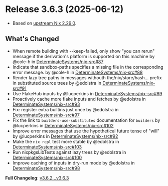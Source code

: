 # Release 3.6.3 (2025-06-12)

* Based on [upstream Nix 2.29.0](../release-notes/rl-2.29.md).

## What's Changed
* When remote building with --keep-failed, only show "you can rerun" message if the derivation's platform is supported on this machine by @cole-h in [DeterminateSystems/nix-src#87](https://github.com/DeterminateSystems/nix-src/pull/87)
* Indicate that sandbox-paths specifies a missing file in the corresponding error message. by @cole-h in [DeterminateSystems/nix-src#88](https://github.com/DeterminateSystems/nix-src/pull/88)
* Render lazy tree paths in messages withouth the/nix/store/hash... prefix in substituted source trees by @edolstra in [DeterminateSystems/nix-src#91](https://github.com/DeterminateSystems/nix-src/pull/91)
* Use FlakeHub inputs by @lucperkins in [DeterminateSystems/nix-src#89](https://github.com/DeterminateSystems/nix-src/pull/89)
* Proactively cache more flake inputs and fetches by @edolstra in [DeterminateSystems/nix-src#93](https://github.com/DeterminateSystems/nix-src/pull/93)
* Fix: register extra builtins just once by @edolstra in [DeterminateSystems/nix-src#97](https://github.com/DeterminateSystems/nix-src/pull/97)
* Fix the link to `builders-use-substitutes` documentation for `builders` by @lucperkins in [DeterminateSystems/nix-src#102](https://github.com/DeterminateSystems/nix-src/pull/102)
* Improve error messages that use the hypothetical future tense of "will" by @lucperkins in [DeterminateSystems/nix-src#92](https://github.com/DeterminateSystems/nix-src/pull/92)
* Make the `nix repl` test more stable by @edolstra in [DeterminateSystems/nix-src#103](https://github.com/DeterminateSystems/nix-src/pull/103)
* Run nixpkgsLibTests against lazy trees by @edolstra in [DeterminateSystems/nix-src#100](https://github.com/DeterminateSystems/nix-src/pull/100)
* Improve caching of inputs in dry-run mode by @edolstra in [DeterminateSystems/nix-src#98](https://github.com/DeterminateSystems/nix-src/pull/98)


**Full Changelog**: [v3.6.2...v3.6.3](https://github.com/DeterminateSystems/nix-src/compare/v3.6.2...v3.6.3)
